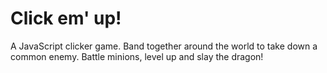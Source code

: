 
Click em' up!
=================
A JavaScript clicker game. Band together around the world to take down a common enemy. Battle minions, level up and slay the dragon!